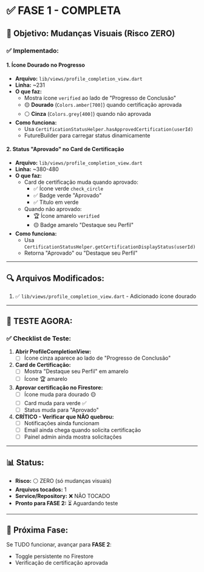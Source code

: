 # ✅ FASE 1 - COMPLETA

## 🎯 Objetivo: Mudanças Visuais (Risco ZERO)

### ✅ Implementado:

#### 1. **Ícone Dourado no Progresso**
- **Arquivo:** `lib/views/profile_completion_view.dart`
- **Linha:** ~231
- **O que faz:** 
  - Mostra ícone `verified` ao lado de "Progresso de Conclusão"
  - 🟡 **Dourado** (`Colors.amber[700]`) quando certificação aprovada
  - ⚪ **Cinza** (`Colors.grey[400]`) quando não aprovada
- **Como funciona:** 
  - Usa `CertificationStatusHelper.hasApprovedCertification(userId)`
  - FutureBuilder para carregar status dinamicamente

#### 2. **Status "Aprovado" no Card de Certificação**
- **Arquivo:** `lib/views/profile_completion_view.dart`
- **Linha:** ~380-480
- **O que faz:**
  - Card de certificação muda quando aprovado:
    - ✅ Ícone verde `check_circle`
    - ✅ Badge verde "Aprovado"
    - ✅ Título em verde
  - Quando não aprovado:
    - 🏆 Ícone amarelo `verified`
    - 🟡 Badge amarelo "Destaque seu Perfil"
- **Como funciona:**
  - Usa `CertificationStatusHelper.getCertificationDisplayStatus(userId)`
  - Retorna "Aprovado" ou "Destaque seu Perfil"

---

## 🔍 Arquivos Modificados:

1. ✅ `lib/views/profile_completion_view.dart` - Adicionado ícone dourado

---

## 🧪 TESTE AGORA:

### ✅ Checklist de Teste:

1. **Abrir ProfileCompletionView:**
   - [ ] Ícone cinza aparece ao lado de "Progresso de Conclusão"
   
2. **Card de Certificação:**
   - [ ] Mostra "Destaque seu Perfil" em amarelo
   - [ ] Ícone 🏆 amarelo

3. **Aprovar certificação no Firestore:**
   - [ ] Ícone muda para dourado 🟡
   - [ ] Card muda para verde ✅
   - [ ] Status muda para "Aprovado"

4. **CRÍTICO - Verificar que NÃO quebrou:**
   - [ ] Notificações ainda funcionam
   - [ ] Email ainda chega quando solicita certificação
   - [ ] Painel admin ainda mostra solicitações

---

## 📊 Status:

- **Risco:** ⚪ ZERO (só mudanças visuais)
- **Arquivos tocados:** 1
- **Service/Repository:** ❌ NÃO TOCADO
- **Pronto para FASE 2:** ⏳ Aguardando teste

---

## 🚀 Próxima Fase:

Se TUDO funcionar, avançar para **FASE 2**:
- Toggle persistente no Firestore
- Verificação de certificação aprovada
